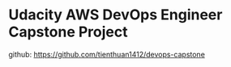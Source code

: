 # Udacity AWS DevOps Engineer Capstone Project


github: https://github.com/tienthuan1412/devops-capstone